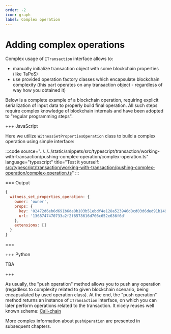 ```yaml
---
order: -2
icon: graph
label: Complex operation
---
```


# Adding complex operations

Complex usage of `ITransaction` interface allows to:

- manually initialize transaction object with some blockchain properties (like TaPoS)
- use provided operation factory classes which encapsulate blockchain complexity (this part operates on any transaction object - regardless of way how you obtained it)

Below is a complete example of a blockchain operation, requiring explicit serialization of input data to properly build final operation. All such steps require complex knowledge of blockchain internals and have been adopted to "regular programming steps".

+++ JavaScript

Here we utilize `WitnessSetPropertiesOperation` class to build a complex operation using simple interface:

:::code source="../../../static/snippets/src/typescript/transaction/working-with-transaction/pushing-complex-operation/complex-operation.ts" language="typescript" title="Test it yourself: [src/typescript/transaction/working-with-transaction/pushing-complex-operation/complex-operation.ts](https://stackblitz.com/github/openhive-network/wax-doc-snippets?file=src%2Ftypescript%2Ftransaction%2Fworking-with-transaction%2Fpushing-complex-operation%2Fcomplex-operation.ts&startScript=test-transaction-working-with-transaction-complex-operation)" :::

=== Output

```javascript
{
  witness_set_properties_operation: {
    owner: 'owner',
    props: {
      key: '02472d6eb6d691b6de8b103b51ebdf4e128a523946d8cd03d6ded91b1497ee2e83',
      url: '1368747470733a2f2f6578616d706c652e636f6d'
    },
    extensions: []
  }
}
```

===

+++ Python

TBA

+++

As usually, the "push operation" method allows you to push any operation (regadless to complexity related to given blockchain scenario, being encapsulated by used operation class).
At the end, the "push operation" method returns an instance of `ITransaction` interface, on which you can later perform operations related  to the transaction. It nicely reuses well known scheme: [Call-chain](https://refactoring.guru/design-patterns/chain-of-responsibility/)

More complex information about `pushOperation` are presented in subsequent chapters.
